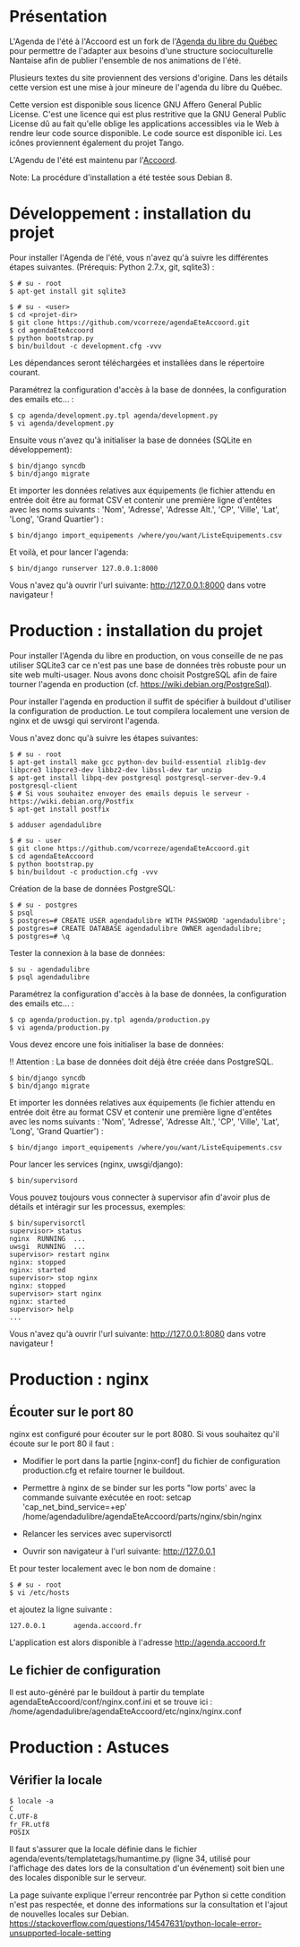 Présentation
============

L'Agenda de l'été à l'Accoord est un fork de l'[Agenda du libre du Québec](https://github.com/mlhamel/agendadulibre) pour
permettre de l'adapter aux besoins d'une structure socioculturelle Nantaise
afin de publier l'ensemble de nos animations de l'été.

Plusieurs textes du site proviennent des versions d'origine. Dans les détails cette
version est une mise à jour mineure de l'agenda du libre du Québec.

Cette version est disponible sous licence GNU Affero General Public License.
C'est une licence qui est plus restritive que la GNU General Public License
dû au fait qu'elle oblige les applications accessibles via le Web à rendre leur
 code source disponible. Le code source est disponible ici. Les
icônes proviennent également du projet Tango.

L'Agendu de l'été est maintenu par l'[Accoord](https://www.accoord.fr/).

Note: La procédure d'installation a été testée sous Debian 8.

Développement : installation du projet
======================================

Pour installer l'Agenda de l'été, vous n'avez qu'à suivre les différentes
étapes suivantes. (Prérequis: Python 2.7.x, git, sqlite3) :

    $ # su - root
    $ apt-get install git sqlite3

    $ # su - <user>
    $ cd <projet-dir>
    $ git clone https://github.com/vcorreze/agendaEteAccoord.git
    $ cd agendaEteAccoord
    $ python bootstrap.py
    $ bin/buildout -c development.cfg -vvv

Les dépendances seront téléchargées et installées dans le répertoire courant.

Paramétrez la configuration d'accès à la base de données, la 
configuration des emails etc... :

    $ cp agenda/development.py.tpl agenda/development.py
    $ vi agenda/development.py
    
Ensuite vous n'avez qu'à initialiser la base de données (SQLite en
développement):

    $ bin/django syncdb
    $ bin/django migrate

Et importer les données relatives aux équipements (le fichier attendu 
en entrée doit être au format CSV et contenir une première ligne 
d'entêtes avec les noms suivants : 'Nom', 'Adresse', 'Adresse Alt.', 
'CP', 'Ville', 'Lat', 'Long', 'Grand Quartier') :

    $ bin/django import_equipements /where/you/want/ListeEquipements.csv

Et voilà, et pour lancer l'agenda:

    $ bin/django runserver 127.0.0.1:8000

Vous n'avez qu'à ouvrir l'url suivante: http://127.0.0.1:8000 dans votre
navigateur !

Production : installation du projet
===================================

Pour installer l'Agenda du libre en production, on vous conseille de ne pas 
utiliser SQLite3 car ce n'est pas une base de données très robuste pour un 
site web multi-usager. Nous avons donc choisit PostgreSQL afin de faire tourner 
l'agenda en production (cf. https://wiki.debian.org/PostgreSql).

Pour installer l'agenda en production il suffit de spécifier à buildout 
d'utiliser la configuration de production. Le tout compilera localement une
version de nginx et de uwsgi qui serviront l'agenda.

Vous n'avez donc qu'à suivre les étapes suivantes:

    $ # su - root
    $ apt-get install make gcc python-dev build-essential zlib1g-dev libpcre3 libpcre3-dev libbz2-dev libssl-dev tar unzip
    $ apt-get install libpq-dev postgresql postgresql-server-dev-9.4 postgresql-client 
    $ # Si vous souhaitez envoyer des emails depuis le serveur - https://wiki.debian.org/Postfix
    $ apt-get install postfix
    
    $ adduser agendadulibre

    $ # su - user
    $ git clone https://github.com/vcorreze/agendaEteAccoord.git
    $ cd agendaEteAccoord
    $ python bootstrap.py
    $ bin/buildout -c production.cfg -vvv

Création de la base de données PostgreSQL:

    $ # su - postgres
    $ psql
    $ postgres=# CREATE USER agendadulibre WITH PASSWORD 'agendadulibre';
    $ postgres=# CREATE DATABASE agendadulibre OWNER agendadulibre;
    $ postgres=# \q

Tester la connexion à la base de données:

    $ su - agendadulibre
    $ psql agendadulibre

Paramétrez la configuration d'accès à la base de données, la 
configuration des emails etc... :

    $ cp agenda/production.py.tpl agenda/production.py
    $ vi agenda/production.py

Vous devez encore une fois initialiser la base de données:

!! Attention : La base de données doit déjà être créée dans PostgreSQL.

    $ bin/django syncdb
    $ bin/django migrate

Et importer les données relatives aux équipements (le fichier attendu 
en entrée doit être au format CSV et contenir une première ligne 
d'entêtes avec les noms suivants : 'Nom', 'Adresse', 'Adresse Alt.', 
'CP', 'Ville', 'Lat', 'Long', 'Grand Quartier') :

    $ bin/django import_equipements /where/you/want/ListeEquipements.csv

Pour lancer les services (nginx, uwsgi/django):

    $ bin/supervisord
    
Vous pouvez toujours vous connecter à supervisor afin d'avoir plus de détails
et intéragir sur les processus, exemples:

    $ bin/supervisorctl
    supervisor> status
    nginx  RUNNING  ...
    uwsgi  RUNNING  ...
    supervisor> restart nginx
    nginx: stopped
    nginx: started
    supervisor> stop nginx
    nginx: stopped
    supervisor> start nginx
    nginx: started
    supervisor> help
    ...

Vous n'avez qu'à ouvrir l'url suivante: http://127.0.0.1:8080 dans votre
navigateur !

Production : nginx
==================

Écouter sur le port 80
----------------------

nginx est configuré pour écouter sur le port 8080. Si vous souhaitez qu'il 
écoute sur le port 80 il faut :

- Modifier le port dans la partie [nginx-conf] du fichier de configuration
  production.cfg et refaire tourner le buildout.

- Permettre à nginx de se binder sur les ports "low ports' avec la commande 
  suivante exécutée en root: setcap 'cap_net_bind_service=+ep' /home/agendadulibre/agendaEteAccoord/parts/nginx/sbin/nginx

- Relancer les services avec supervisorctl

- Ouvrir son navigateur à l'url suivante: http://127.0.0.1

Et pour tester localement avec le bon nom de domaine :

    $ # su - root
    $ vi /etc/hosts

et ajoutez la ligne suivante :

    127.0.0.1       agenda.accoord.fr

L'application est alors disponible à l'adresse http://agenda.accoord.fr

Le fichier de configuration
---------------------------

Il est auto-généré par le buildout à partir du template agendaEteAccoord/conf/nginx.conf.ini
et se trouve ici : /home/agendadulibre/agendaEteAccoord/etc/nginx/nginx.conf

Production : Astuces
=====================

Vérifier la locale
----------------------

    $ locale -a
    C
    C.UTF-8
    fr_FR.utf8
    POSIX

Il faut s'assurer que la locale définie dans le fichier agenda/events/templatetags/humantime.py (ligne 34, 
utilisé pour l'affichage des dates lors de la consultation d'un événement) soit bien une des locales 
disponible sur le serveur.

La page suivante explique l'erreur rencontrée par Python si cette condition n'est pas respectée, et donne des 
informations sur la consultation et l'ajout de nouvelles locales sur Debian.
https://stackoverflow.com/questions/14547631/python-locale-error-unsupported-locale-setting




